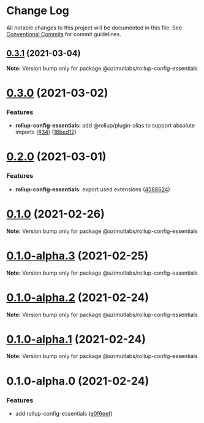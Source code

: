 # Change Log

All notable changes to this project will be documented in this file.
See [Conventional Commits](https://conventionalcommits.org) for commit guidelines.

## [0.3.1](https://github.com/azimutlabs/rollup/compare/@azimutlabs/rollup-config-essentials@0.3.0...@azimutlabs/rollup-config-essentials@0.3.1) (2021-03-04)

**Note:** Version bump only for package @azimutlabs/rollup-config-essentials





# [0.3.0](https://github.com/azimutlabs/rollup/compare/@azimutlabs/rollup-config-essentials@0.2.0...@azimutlabs/rollup-config-essentials@0.3.0) (2021-03-02)


### Features

* **rollup-config-essentials:** add @rollup/plugin-alias to support absolute imports ([#34](https://github.com/azimutlabs/rollup/issues/34)) ([16bed12](https://github.com/azimutlabs/rollup/commit/16bed128ac5130484ed4877529ce74eef3a0c21a))





# [0.2.0](https://github.com/azimutlabs/rollup/compare/@azimutlabs/rollup-config-essentials@0.1.0...@azimutlabs/rollup-config-essentials@0.2.0) (2021-03-01)


### Features

* **rollup-config-essentials:** export used extensions ([4588624](https://github.com/azimutlabs/rollup/commit/4588624d060b0a4c2e8b9e8d0bc8573f24857bee))





# [0.1.0](https://github.com/azimutlabs/rollup/compare/@azimutlabs/rollup-config-essentials@0.1.0-alpha.3...@azimutlabs/rollup-config-essentials@0.1.0) (2021-02-26)

**Note:** Version bump only for package @azimutlabs/rollup-config-essentials





# [0.1.0-alpha.3](https://github.com/azimutlabs/rollup/compare/@azimutlabs/rollup-config-essentials@0.1.0-alpha.2...@azimutlabs/rollup-config-essentials@0.1.0-alpha.3) (2021-02-25)

**Note:** Version bump only for package @azimutlabs/rollup-config-essentials





# [0.1.0-alpha.2](https://github.com/azimutlabs/rollup/compare/@azimutlabs/rollup-config-essentials@0.1.0-alpha.1...@azimutlabs/rollup-config-essentials@0.1.0-alpha.2) (2021-02-24)

**Note:** Version bump only for package @azimutlabs/rollup-config-essentials





# [0.1.0-alpha.1](https://github.com/azimutlabs/rollup/compare/@azimutlabs/rollup-config-essentials@0.1.0-alpha.0...@azimutlabs/rollup-config-essentials@0.1.0-alpha.1) (2021-02-24)

**Note:** Version bump only for package @azimutlabs/rollup-config-essentials





# 0.1.0-alpha.0 (2021-02-24)


### Features

* add rollup-config-essentials ([e0f6eef](https://github.com/azimutlabs/rollup/commit/e0f6eeff133571627185a64411d92408b788976d))
